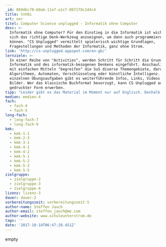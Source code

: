 ```yaml
---
_id: 869dbc70-b0ab-11e7-a1cf-8971f8c2d4c4
title: tnh8i
art: oer
titel: Computer Science unplugged - Informatik ohne Computer
desc: >-
  Informatik ohne Computer? Für den Einstieg in die Informatik ist wichtiger,
  sich das richtige Denk-Werkzeug anzueignen, um dann auch programmieren zu
  können. "CS Unplugged" vermittelt spielerisch wichtige Grundlagen,
  Fragestellungen und Methoden der Informatik, ganz ohne Strom.
link: 'http://cs-unplugged.appspot.com/en-gb/'
lernziele: >-
  In einer Reihe von "Activities", werden Schritt für Schritt die Grundlagen der
  Informatik und des informatik-bezogenen Denkens eingeführt. Anschaulich und
  mit einfachen Mitteln "begreifen" die SuS diverse Themengebiete, darunter
  Algorithmen, Automaten, Verschlüsselung oder künstliche Intelligenz. Zu den
  einzelnen Übungsaufgaben gibt es weiterführende Infos, Links, Videos und
  Bilder. Wer das klassische Buchformat bevorzugt, kann CS Unplugged auch in
  gedruckter Form erwerben.
tipp: "Leider gibt es das Material im Moment nur auf Englisch. Deshalb ist die Vorbereitungszeit zur Übersetzung einzelner \"Activities\" größer. Die Arbeit lohnt sich aber, da selbst in mäßig ausgestatteten Schulen Informatikunterricht durchgeführt werden kann. \r\nDie eigentliche Zielgruppe sind Grundschüler (6-14 Jahre), weshalb das Material auch für Inklusionsschüler verwendet werden kann. Ebenso eignen sich einzelne \"Activities\" für den Schülergerechten Einstieg in ein Themengebiet der Informatik in höheren Klassen. \r\nDa einige \"Activities\" viel Raum einnehmen, empfiehlt es sich die Schulaula oder den Schulhof als Lernort in Betracht zu ziehen."
medien: medien-4
fach:
  - fach-4
  - fach-5
long-fach:
  - long-fach-7
  - long-fach-9
kmk:
  - kmk-1-1
  - kmk-2-3
  - kmk-3-1
  - kmk-4-1
  - kmk-4-2
  - kmk-5-1
  - kmk-5-2
  - kmk-5-3
  - kmk-5-5
zielgruppe:
  - zielgruppe-2
  - zielgruppe-3
  - zielgruppe-4
lizenz: lizenz-3
dauer: dauer-2
vorbereitungszeit: vorbereitungszeit-5
author-name: Steffen Jauch
author-email: steffen_jauch@me.com
author-website: www.schuleunterstrom.de
tags: ''
date: '2017-10-14T06:47:20.451Z'
---
```

empty
